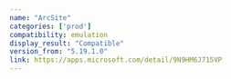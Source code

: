 ```yaml
---
name: "ArcSite"
categories: ['prod']
compatibility: emulation
display_result: "Compatible"
version_from: "5.19.1.0"
link: https://apps.microsoft.com/detail/9N9HM6J715VP
---
```

